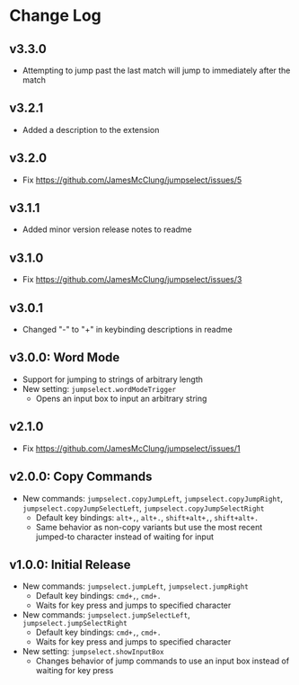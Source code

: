 # Change Log

## v3.3.0

- Attempting to jump past the last match will jump to immediately after the match

## v3.2.1

- Added a description to the extension

## v3.2.0

- Fix https://github.com/JamesMcClung/jumpselect/issues/5

## v3.1.1

- Added minor version release notes to readme

## v3.1.0

- Fix https://github.com/JamesMcClung/jumpselect/issues/3

## v3.0.1

- Changed "-" to "+" in keybinding descriptions in readme

## v3.0.0: Word Mode

- Support for jumping to strings of arbitrary length
- New setting: `jumpselect.wordModeTrigger`
    - Opens an input box to input an arbitrary string

## v2.1.0

- Fix https://github.com/JamesMcClung/jumpselect/issues/1

## v2.0.0: Copy Commands

- New commands: `jumpselect.copyJumpLeft`, `jumpselect.copyJumpRight`, `jumpselect.copyJumpSelectLeft`, `jumpselect.copyJumpSelectRight`
    - Default key bindings: `alt+,`, `alt+.`, `shift+alt+,`, `shift+alt+.`
    - Same behavior as non-copy variants but use the most recent jumped-to character instead of waiting for input

## v1.0.0: Initial Release

- New commands: `jumpselect.jumpLeft`, `jumpselect.jumpRight`
    - Default key bindings: `cmd+,`, `cmd+.`
    - Waits for key press and jumps to specified character
- New commands: `jumpselect.jumpSelectLeft`, `jumpselect.jumpSelectRight`
    - Default key bindings: `cmd+,`, `cmd+.`
    - Waits for key press and jumps to specified character
- New setting: `jumpselect.showInputBox`
    - Changes behavior of jump commands to use an input box instead of waiting for key press